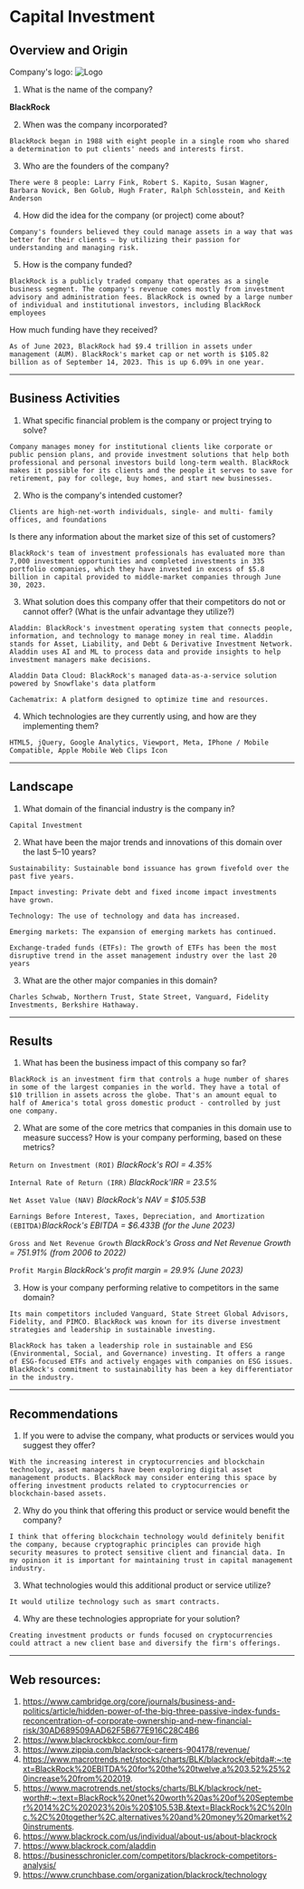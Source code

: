 # Capital Investment

## Overview and Origin
Company's logo: ![Logo](blackrock_logo.jpg)
1. What is the name of the company? 

**BlackRock**

2. When was the company incorporated? 

`BlackRock began in 1988 with eight people in a single room who shared a determination to put clients' needs and interests first.`

3. Who are the founders of the company? 

`There were 8 people: Larry Fink, Robert S. Kapito, Susan Wagner, Barbara Novick, Ben Golub, Hugh Frater, Ralph Schlosstein, and Keith Anderson`

4. How did the idea for the company (or project) come about? 

`Company's founders believed they could manage assets in a way that was better for their clients – by utilizing their passion for understanding and managing risk.`

5. How is the company funded?

`BlackRock is a publicly traded company that operates as a single business segment. The company's revenue comes mostly from investment advisory and administration fees. BlackRock is owned by a large number of individual and institutional investors, including BlackRock employees`

How much funding have they received? 

`As of June 2023, BlackRock had $9.4 trillion in assets under management (AUM). BlackRock's market cap or net worth is $105.82 billion as of September 14, 2023. This is up 6.09% in one year.`

---
## Business Activities

1. What specific financial problem is the company or project trying to solve? 

`Company manages money for institutional clients like corporate or public pension plans, and provide investment solutions that help both professional and personal investors build long-term wealth. BlackRock makes it possible for its clients and the people it serves to save for retirement, pay for college, buy homes, and start new businesses.`

2. Who is the company's intended customer?

`Clients are high-net-worth individuals, single- and multi- family offices, and foundations` 

Is there any information about the market size of this set of customers? 

`BlackRock's team of investment professionals has evaluated more than 7,000 investment opportunities and completed investments in 335 portfolio companies, which they have invested in excess of $5.8 billion in capital provided to middle-market companies through June 30, 2023.`

3. What solution does this company offer that their competitors do not or cannot offer? (What is the unfair advantage they utilize?)

`Aladdin: BlackRock's investment operating system that connects people, information, and technology to manage money in real time. Aladdin stands for Asset, Liability, and Debt & Derivative Investment Network. Aladdin uses AI and ML to process data and provide insights to help investment managers make decisions.`

`Aladdin Data Cloud: BlackRock's managed data-as-a-service solution powered by Snowflake's data platform`

`Cachematrix: A platform designed to optimize time and resources.`

4. Which technologies are they currently using, and how are they implementing them? 

`HTML5, jQuery, Google Analytics, Viewport, Meta, IPhone / Mobile Compatible, Apple Mobile Web Clips Icon`

---

## Landscape

1. What domain of the financial industry is the company in?

`Capital Investment`

2. What have been the major trends and innovations of this domain over the last 5–10 years?

`Sustainability: Sustainable bond issuance has grown fivefold over the past five years.`

`Impact investing: Private debt and fixed income impact investments have grown.`

`Technology: The use of technology and data has increased.`

`Emerging markets: The expansion of emerging markets has continued.`

`Exchange-traded funds (ETFs): The growth of ETFs has been the most disruptive trend in the asset management industry over the last 20 years`

3. What are the other major companies in this domain?

`Charles Schwab, Northern Trust, State Street, Vanguard, Fidelity Investments, Berkshire Hathaway.`

---
## Results

1. What has been the business impact of this company so far?

`BlackRock is an investment firm that controls a huge number of shares in some of the largest companies in the world. They have a total of $10 trillion in assets across the globe. That's an amount equal to half of America's total gross domestic product - controlled by just one company.`

2. What are some of the core metrics that companies in this domain use to measure success? How is your company performing, based on these metrics?

`Return on Investment (ROI)` *BlackRock's ROI = 4.35%*

`Internal Rate of Return (IRR)` *BlackRock'IRR = 23.5%*

`Net Asset Value (NAV)` *BlackRock's NAV = $105.53B*

`Earnings Before Interest, Taxes, Depreciation, and Amortization (EBITDA)`*BlackRock's EBITDA = $6.433B (for the June 2023)*

`Gross and Net Revenue Growth` *BlackRock's Gross and Net Revenue Growth = 751.91% (from 2006 to 2022)*

`Profit Margin` *BlackRock's profit margin = 29.9% (June 2023)*

3. How is your company performing relative to competitors in the same domain?

`Its main competitors included Vanguard, State Street Global Advisors, Fidelity, and PIMCO. BlackRock was known for its diverse investment strategies and leadership in sustainable investing.`

`BlackRock has taken a leadership role in sustainable and ESG (Environmental, Social, and Governance) investing. It offers a range of ESG-focused ETFs and actively engages with companies on ESG issues. BlackRock's commitment to sustainability has been a key differentiator in the industry.`

---
## Recommendations

1. If you were to advise the company, what products or services would you suggest they offer? 

`With the increasing interest in cryptocurrencies and blockchain technology, asset managers have been exploring digital asset management products. BlackRock may consider entering this space by offering investment products related to cryptocurrencies or blockchain-based assets.`

2. Why do you think that offering this product or service would benefit the company?

`I think that offering blockchain technology would definitely benifit the company, because cryptographic principles can provide high security measures to protect sensitive client and financial data. In my opinion it is important for maintaining trust in capital management industry.`

3. What technologies would this additional product or service utilize?

`It would utilize technology such as smart contracts.`

4. Why are these technologies appropriate for your solution?

`Creating investment products or funds focused on cryptocurrencies could attract a new client base and diversify the firm's offerings.`

---
## Web resources:
1. https://www.cambridge.org/core/journals/business-and-politics/article/hidden-power-of-the-big-three-passive-index-funds-reconcentration-of-corporate-ownership-and-new-financial-risk/30AD689509AAD62F5B677E916C28C4B6
2. https://www.blackrockbkcc.com/our-firm
3. https://www.zippia.com/blackrock-careers-904178/revenue/
4. https://www.macrotrends.net/stocks/charts/BLK/blackrock/ebitda#:~:text=BlackRock%20EBITDA%20for%20the%20twelve,a%203.52%25%20increase%20from%202019.
5. https://www.macrotrends.net/stocks/charts/BLK/blackrock/net-worth#:~:text=BlackRock%20net%20worth%20as%20of%20September%2014%2C%202023%20is%20$105.53B.&text=BlackRock%2C%20Inc.%2C%20together%2C,alternatives%20and%20money%20market%20instruments.
6. https://www.blackrock.com/us/individual/about-us/about-blackrock
7. https://www.blackrock.com/aladdin
8. https://businesschronicler.com/competitors/blackrock-competitors-analysis/
9. https://www.crunchbase.com/organization/blackrock/technology
